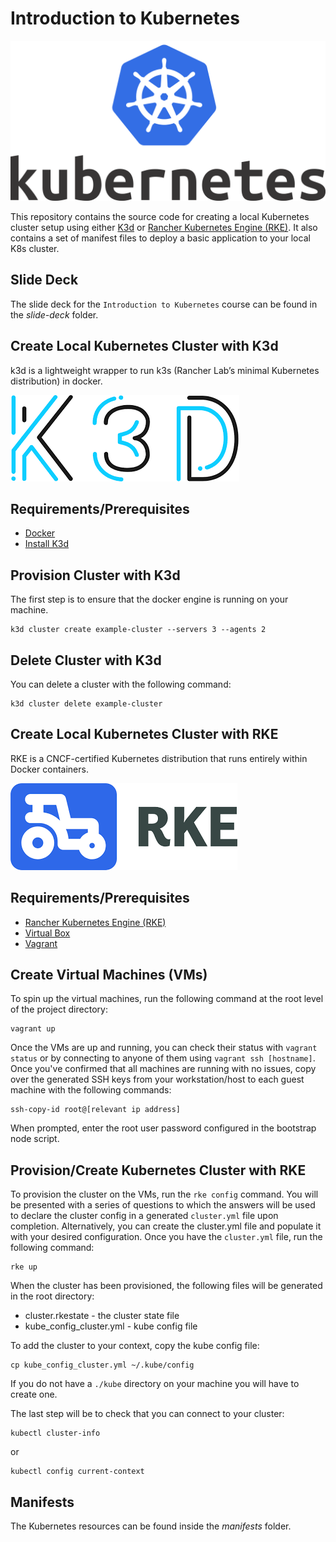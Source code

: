 # Introduction to Kubernetes

![K8s Logo](Kubernetes_Logo.png)

This repository contains the source code for creating a local Kubernetes cluster setup using either [K3d](https://k3d.io/v4.4.8/) or [Rancher Kubernetes Engine (RKE)](https://rancher.com/docs/rke/latest/en/). It also contains a set of manifest files to deploy a basic application to your local K8s cluster.

## Slide Deck
The slide deck for the `Introduction to Kubernetes` course can be found in the *slide-deck* folder.

## Create Local Kubernetes Cluster with K3d
k3d is a lightweight wrapper to run k3s (Rancher Lab’s minimal Kubernetes distribution) in docker. 

![K3d Logo](k3d-logo.png)

## Requirements/Prerequisites
- [Docker](https://docs.docker.com/engine/install/)
- [Install K3d](https://k3d.io/v4.4.8/#installation)

## Provision Cluster with K3d
The first step is to ensure that the docker engine is running on your machine.
```
k3d cluster create example-cluster --servers 3 --agents 2
```

## Delete Cluster with K3d
You can delete a cluster with the following command:
```
k3d cluster delete example-cluster
```

## Create Local Kubernetes Cluster with RKE
RKE is a CNCF-certified Kubernetes distribution that runs entirely within Docker containers.

![RKE Logo](rke.png)

## Requirements/Prerequisites
- [Rancher Kubernetes Engine (RKE)](https://rancher.com/docs/rke/latest/en/installation/)
- [Virtual Box](https://www.virtualbox.org/wiki/Downloads)
- [Vagrant](https://www.vagrantup.com/docs/installation)

## Create Virtual Machines (VMs)
To spin up the virtual machines, run the following command at the root level of the project directory:
```
vagrant up
```
Once the VMs are up and running, you can check their status with `vagrant status` or by connecting to anyone of them using `vagrant ssh [hostname]`. Once you've confirmed that all machines are running with no issues, copy over the generated SSH keys from your workstation/host to each guest machine with the following commands:
```
ssh-copy-id root@[relevant ip address]
```
When prompted, enter the root user password configured in the bootstrap node script.

## Provision/Create Kubernetes Cluster with RKE
To provision the cluster on the VMs, run the `rke config` command. You will be presented with a series of questions to which the answers will be used to declare the cluster config in a generated `cluster.yml` file upon completion. Alternatively, you can create the cluster.yml file and populate it with your desired configuration. Once you have the `cluster.yml` file, run the following command:
```
rke up
```
When the cluster has been provisioned, the following files will be generated in the root directory:
- cluster.rkestate - the cluster state file 
- kube_config_cluster.yml - kube config file

To add the cluster to your context, copy the kube config file:
```
cp kube_config_cluster.yml ~/.kube/config
```
If you do not have a `./kube` directory on your machine you will have to create one. 

The last step will be to check that you can connect to your cluster:
```
kubectl cluster-info
```
or
```
kubectl config current-context
```

## Manifests
The Kubernetes resources can be found inside the *manifests* folder.